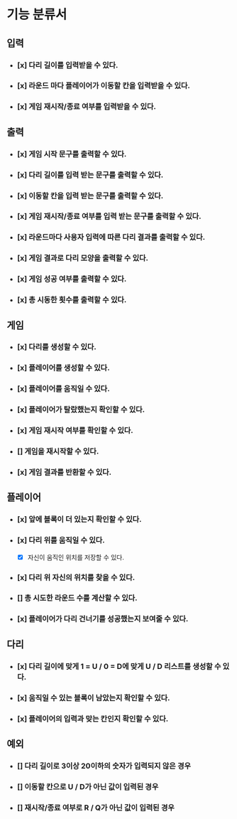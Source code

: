 # 기능 분류서
## 입력
- ### [x] 다리 길이를 입력받을 수 있다.
- ### [x] 라운드 마다 플레이어가 이동할 칸을 입력받을 수 있다.
- ### [x] 게임 재시작/종료 여부를 입력받을 수 있다.

## 출력
- ### [x] 게임 시작 문구를 출력할 수 있다.
- ### [x] 다리 길이를 입력 받는 문구를 출력할 수 있다.
- ### [x] 이동할 칸을 입력 받는 문구를 출력할 수 있다.
- ### [x] 게임 재시작/종료 여부를 입력 받는 문구를 출력할 수 있다.
- ### [x] 라운드마다 사용자 입력에 따른 다리 결과를 출력할 수 있다.
- ### [x] 게임 결과로 다리 모양을 출력할 수 있다.
- ### [x] 게임 성공 여부를 출력할 수 있다.
- ### [x] 총 시동한 횟수를 출력할 수 있다.
## 게임
- ### [x] 다리를 생성할 수 있다.
- ### [x] 플레이어를 생성할 수 있다.
- ### [x] 플레이어를 움직일 수 있다.
- ### [x] 플레이어가 탈랐했는지 확인할 수 있다.
- ### [x] 게임 재시작 여부를 확인할 수 있다.
- ### [] 게임을 재시작할 수 있다.
- ### [x] 게임 결과를 반환할 수 있다.
## 플레이어
- ### [x] 앞에 블록이 더 있는지 확인할 수 있다.
- ### [x] 다리 위를 움직일 수 있다.
  - [x] 자신이 움직인 위치를 저장할 수 있다.
- ### [x] 다리 위 자신의 위치를 찾을 수 있다.
- ### [] 총 시도한 라운드 수를 계산할 수 있다.
- ### [x] 플레이어가 다리 건너기를 성공했는지 보여줄 수 있다.
## 다리
- ### [x] 다리 길이에 맞게 1 = U / 0 = D에 맞게 U / D 리스트를 생성할 수 있다.
- ### [x] 움직일 수 있는 블록이 남았는지 확인할 수 있다.
- ### [x] 플레이어의 입력과 맞는 칸인지 확인할 수 있다.
## 예외
- ### [] 다리 길이로 3이상 20이하의 숫자가 입력되지 않은 경우
- ### [] 이동할 칸으로 U / D가 아닌 값이 입력된 경우
- ### [] 재시작/종료 여부로 R / Q가 아닌 값이 입력된 경우